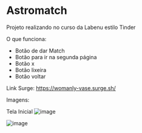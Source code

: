 # Astromatch
Projeto realizando no curso da Labenu estilo Tinder

O que funciona:
- Botão de dar Match
- Botão para ir na segunda página
- Botão x
- Botão lixeira
- Botão voltar

Link Surge:
https://womanly-vase.surge.sh/

Imagens:

Tela Inicial 
![image](https://user-images.githubusercontent.com/92445126/160147153-d6be4758-35aa-4f90-95c3-603892a511fa.png)

![image](https://user-images.githubusercontent.com/92445126/160147427-569e2f32-d942-4ca5-89f6-00ee45d0d36b.png)

